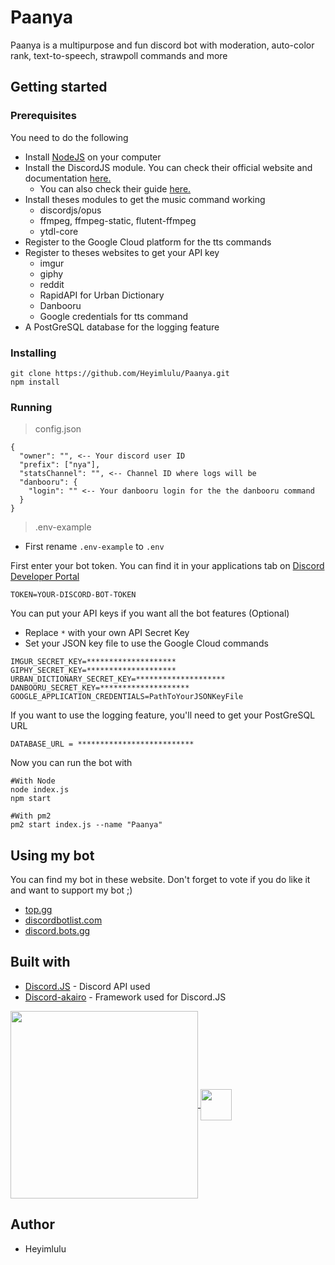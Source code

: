 # Paanya

Paanya is a multipurpose and fun discord bot with moderation, auto-color rank, text-to-speech, strawpoll commands and more

## Getting started

### Prerequisites

You need to do the following
- Install [NodeJS](https://nodejs.org/) on your computer
- Install the DiscordJS module. You can check their official website and documentation [here.](https://discord.js.org/#/)
  - You can also check their guide [here.](https://discordjs.guide/)
- Install theses modules to get the music command working
  - discordjs/opus
  - ffmpeg, ffmpeg-static, flutent-ffmpeg
  - ytdl-core
- Register to the Google Cloud platform for the tts commands
- Register to theses websites to get your API key 
  - imgur 
  - giphy
  - reddit 
  - RapidAPI for Urban Dictionary
  - Danbooru
  - Google credentials for tts command
- A PostGreSQL database for the logging feature

### Installing

```
git clone https://github.com/Heyimlulu/Paanya.git
npm install
```

### Running

> config.json 

```
{
  "owner": "", <-- Your discord user ID
  "prefix": ["nya"],
  "statsChannel": "", <-- Channel ID where logs will be
  "danbooru": {
    "login": "" <-- Your danbooru login for the the danbooru command
  }
}
```

> .env-example 

- First rename ``.env-example`` to ``.env``

First enter your bot token. You can find it in your applications tab on [Discord Developer Portal](https://discord.com/developers/applications)

```
TOKEN=YOUR-DISCORD-BOT-TOKEN
```

You can put your API keys if you want all the bot features (Optional)
- Replace ``*`` with your own API Secret Key
- Set your JSON key file to use the Google Cloud commands

```
IMGUR_SECRET_KEY=********************
GIPHY_SECRET_KEY=********************
URBAN_DICTIONARY_SECRET_KEY=********************
DANBOORU_SECRET_KEY=********************
GOOGLE_APPLICATION_CREDENTIALS=PathToYourJSONKeyFile
```

If you want to use the logging feature, you'll need to get your PostGreSQL URL 

```
DATABASE_URL = **************************
```

Now you can run the bot with

```
#With Node
node index.js
npm start

#With pm2
pm2 start index.js --name "Paanya"
```

## Using my bot

You can find my bot in these website. Don't forget to vote if you do like it and want to support my bot ;)

- [top.gg](https://top.gg/bot/829230505123119164)
- [discordbotlist.com](https://discordbotlist.com/bots/paanya)
- [discord.bots.gg](https://discord.bots.gg/bots/829230505123119164) 

## Built with

- [Discord.JS](https://discord.js.org/#/) - Discord API used
- [Discord-akairo](https://discord-akairo.github.io/#/) - Framework used for Discord.JS

<a href="https://github.com/Heyimlulu/Paanya">
  <img height="300px" align="center" src="https://upload.wikimedia.org/wikipedia/commons/thumb/1/1a/JetBrains_Logo_2016.svg/1200px-JetBrains_Logo_2016.svg.png">
</a>
<a href="https://github.com/Heyimlulu/Paanya">
  <img height="50px" align="center" src="https://cdn.worldvectorlogo.com/logos/intellijidea.svg">
</a>

## Author

- Heyimlulu
